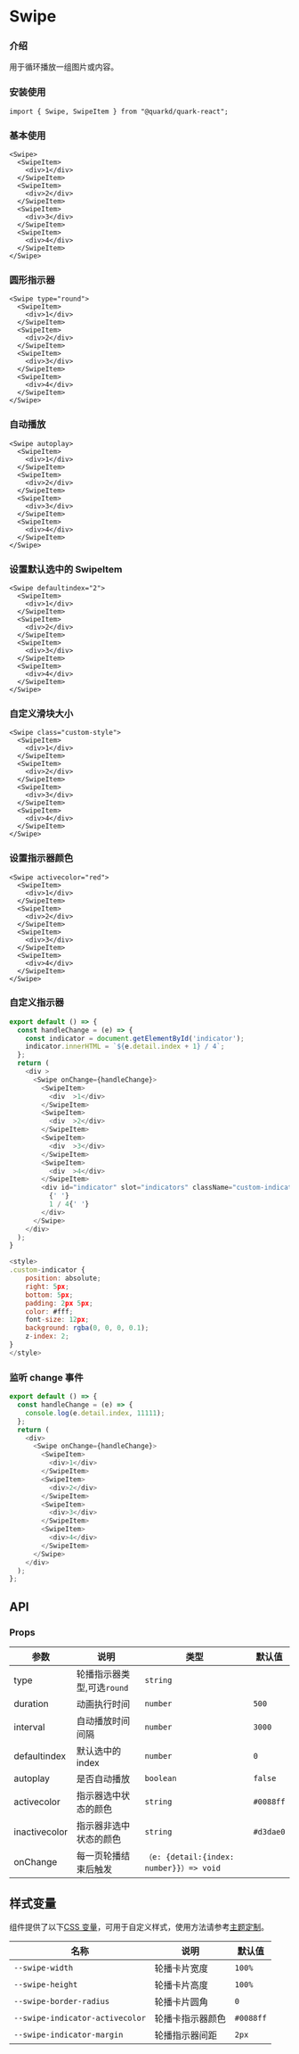 # Swipe

### 介绍

用于循环播放一组图片或内容。

### 安装使用

```tsx
import { Swipe, SwipeItem } from "@quarkd/quark-react";
```

### 基本使用

```tsx
<Swipe>
  <SwipeItem>
    <div>1</div>
  </SwipeItem>
  <SwipeItem>
    <div>2</div>
  </SwipeItem>
  <SwipeItem>
    <div>3</div>
  </SwipeItem>
  <SwipeItem>
    <div>4</div>
  </SwipeItem>
</Swipe>
```

### 圆形指示器

```tsx
<Swipe type="round">
  <SwipeItem>
    <div>1</div>
  </SwipeItem>
  <SwipeItem>
    <div>2</div>
  </SwipeItem>
  <SwipeItem>
    <div>3</div>
  </SwipeItem>
  <SwipeItem>
    <div>4</div>
  </SwipeItem>
</Swipe>
```

### 自动播放

```tsx
<Swipe autoplay>
  <SwipeItem>
    <div>1</div>
  </SwipeItem>
  <SwipeItem>
    <div>2</div>
  </SwipeItem>
  <SwipeItem>
    <div>3</div>
  </SwipeItem>
  <SwipeItem>
    <div>4</div>
  </SwipeItem>
</Swipe>
```

### 设置默认选中的 SwipeItem

```tsx
<Swipe defaultindex="2">
  <SwipeItem>
    <div>1</div>
  </SwipeItem>
  <SwipeItem>
    <div>2</div>
  </SwipeItem>
  <SwipeItem>
    <div>3</div>
  </SwipeItem>
  <SwipeItem>
    <div>4</div>
  </SwipeItem>
</Swipe>
```

### 自定义滑块大小

```tsx
<Swipe class="custom-style">
  <SwipeItem>
    <div>1</div>
  </SwipeItem>
  <SwipeItem>
    <div>2</div>
  </SwipeItem>
  <SwipeItem>
    <div>3</div>
  </SwipeItem>
  <SwipeItem>
    <div>4</div>
  </SwipeItem>
</Swipe>
```

### 设置指示器颜色

```tsx
<Swipe activecolor="red">
  <SwipeItem>
    <div>1</div>
  </SwipeItem>
  <SwipeItem>
    <div>2</div>
  </SwipeItem>
  <SwipeItem>
    <div>3</div>
  </SwipeItem>
  <SwipeItem>
    <div>4</div>
  </SwipeItem>
</Swipe>
```

### 自定义指示器

```js
export default () => {
  const handleChange = (e) => {
    const indicator = document.getElementById('indicator');
    indicator.innerHTML = `${e.detail.index + 1} / 4`;
  };
  return (
    <div >
      <Swipe onChange={handleChange}>
        <SwipeItem>
          <div  >1</div>
        </SwipeItem>
        <SwipeItem>
          <div  >2</div>
        </SwipeItem>
        <SwipeItem>
          <div  >3</div>
        </SwipeItem>
        <SwipeItem>
          <div  >4</div>
        </SwipeItem>
        <div id="indicator" slot="indicators" className="custom-indicator">
          {' '}
          1 / 4{' '}
        </div>
      </Swipe>
    </div>
  );
}

<style>
.custom-indicator {
    position: absolute;
    right: 5px;
    bottom: 5px;
    padding: 2px 5px;
    color: #fff;
    font-size: 12px;
    background: rgba(0, 0, 0, 0.1);
    z-index: 2;
}
</style>
```

### 监听 change 事件

```js
export default () => {
  const handleChange = (e) => {
    console.log(e.detail.index, 11111);
  };
  return (
    <div>
      <Swipe onChange={handleChange}>
        <SwipeItem>
          <div>1</div>
        </SwipeItem>
        <SwipeItem>
          <div>2</div>
        </SwipeItem>
        <SwipeItem>
          <div>3</div>
        </SwipeItem>
        <SwipeItem>
          <div>4</div>
        </SwipeItem>
      </Swipe>
    </div>
  );
};
```

## API

### Props

| 参数          | 说明                       | 类型                                     | 默认值    |
| ------------- | -------------------------- | ---------------------------------------- | --------- |
| type          | 轮播指示器类型,可选`round` | `string`                                 |           |
| duration      | 动画执行时间               | `number`                                 | `500`     |
| interval      | 自动播放时间间隔           | `number`                                 | `3000`    |
| defaultindex  | 默认选中的 index           | `number`                                 | `0`       |
| autoplay      | 是否自动播放               | `boolean`                                | `false`   |
| activecolor   | 指示器选中状态的颜色       | `string`                                 | `#0088ff` |
| inactivecolor | 指示器非选中状态的颜色     | `string `                                | `#d3dae0` |
| onChange      | 每一页轮播结束后触发       | `（e: {detail:{index: number}}）=> void` |

## 样式变量

组件提供了以下[CSS 变量](https://developer.mozilla.org/zh-CN/docs/Web/CSS/Using_CSS_custom_properties)，可用于自定义样式，使用方法请参考[主题定制](#/theme)。

| 名称                            | 说明             | 默认值    |
| ------------------------------- | ---------------- | --------- |
| `--swipe-width`                 | 轮播卡片宽度     | `100%`    |
| `--swipe-height`                | 轮播卡片高度     | `100%`    |
| `--swipe-border-radius`         | 轮播卡片圆角     | `0`       |
| `--swipe-indicator-activecolor` | 轮播卡指示器颜色 | `#0088ff` |
| `--swipe-indicator-margin`      | 轮播指示器间距   | `2px`     |
